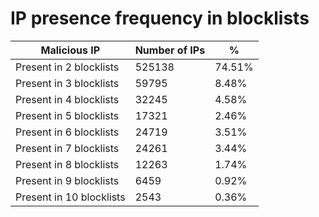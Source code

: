# IP presence frequency in blocklists
| Malicious IP | Number of IPs | % |
|----|----|----|
| Present in 2 blocklists | 525138 | 74.51% |
| Present in 3 blocklists | 59795 | 8.48% |
| Present in 4 blocklists | 32245 | 4.58% |
| Present in 5 blocklists | 17321 | 2.46% |
| Present in 6 blocklists | 24719 | 3.51% |
| Present in 7 blocklists | 24261 | 3.44% |
| Present in 8 blocklists | 12263 | 1.74% |
| Present in 9 blocklists | 6459 | 0.92% |
| Present in 10 blocklists | 2543 | 0.36% |
